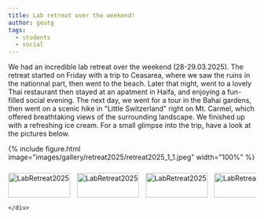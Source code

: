 ```yaml
---
title: Lab retreat over the weekend!
author: geutg
tags: 
  - students
  - social
---
```


We had an incredible lab retreat over the weekend (28-29.03.2025). The retreat started on Friday with a trip to Ceasarea, where we saw the ruins in the nationnal part, then went to the beach. Later that night, went to a lovely Thai restaurant then stayed at an apatment in Haifa, and enjoying a fun-filled social evening. The next day, we went for a tour in the Bahai gardens, then went on a scenic hike in "Little Switzerland" right on Mt. Carmel, which offered breathtaking views of the surrounding landscape. We finished up with a refreshing ice cream. For a small glimpse into the trip, have a look at the pictures below.

{%
  include figure.html
  image="images/gallery/retreat2025/retreat2025_1_1.jpeg"
  width="100%"
%}
<div class="scrollable-gallery">
    <div class="thumbnails">
        
<!-- Repeat this block for each image in the set -->

<a href="https://ecomplab.com/images/gallery/retreat2025/retreat2025_1_1.jpeg" data-lightbox="gallery_LabRetreat2025" data-title="LabRetreat2025 (day 1) - 1">
        <img src="https://ecomplab.com/images/gallery/retreat2025/retreat2025_1_1.jpeg" alt="LabRetreat2025" style="width:100%;max-width:150px">
</a>
<a href="https://ecomplab.com/images/gallery/retreat2025/retreat2025_1_2.jpg" data-lightbox="gallery_LabRetreat2025" data-title="LabRetreat2025 (day 1) - 2">
    <img src="https://ecomplab.com/images/gallery/retreat2025/retreat2025_1_2.jpg" alt="LabRetreat2025" style="width:100%;max-width:150px">
</a>
<a href="https://ecomplab.com/images/gallery/retreat2025/retreat2025_1_3.jpeg" data-lightbox="gallery_LabRetreat2025" data-title="LabRetreat2025 (day 1) - 3">
    <img src="https://ecomplab.com/images/gallery/retreat2025/retreat2025_1_3.jpeg" alt="LabRetreat2025" style="width:100%;max-width:150px">
</a>
<a href="https://ecomplab.com/images/gallery/retreat2025/retreat2025_1_4.jpeg" data-lightbox="gallery_LabRetreat2025" data-title="LabRetreat2025 (day 1) - 4">
    <img src="https://ecomplab.com/images/gallery/retreat2025/retreat2025_1_4.jpeg" alt="LabRetreat2025" style="width:100%;max-width:150px">
</a>
<a href="https://ecomplab.com/images/gallery/retreat2025/retreat2025_1_5.jpeg" data-lightbox="gallery_LabRetreat2025" data-title="LabRetreat2025 (day 1) - 5">
    <img src="https://ecomplab.com/images/gallery/retreat2025/retreat2025_1_5.jpeg" alt="LabRetreat2025" style="width:100%;max-width:150px">
</a>
<a href="https://ecomplab.com/images/gallery/retreat2025/retreat2025_1_6.jpeg" data-lightbox="gallery_LabRetreat2025" data-title="LabRetreat2025 (day 1) - 6">
    <img src="https://ecomplab.com/images/gallery/retreat2025/retreat2025_1_6.jpeg" alt="LabRetreat2025" style="width:100%;max-width:150px">
</a>
<a href="https://ecomplab.com/images/gallery/retreat2025/retreat2025_1_7.jpeg" data-lightbox="gallery_LabRetreat2025" data-title="LabRetreat2025 (day 1) - 7">
    <img src="https://ecomplab.com/images/gallery/retreat2025/retreat2025_1_7.jpeg" alt="LabRetreat2025" style="width:100%;max-width:150px">
</a>
<a href="https://ecomplab.com/images/gallery/retreat2025/retreat2025_1_8.jpeg" data-lightbox="gallery_LabRetreat2025" data-title="LabRetreat2025 (day 1) - 8">
    <img src="https://ecomplab.com/images/gallery/retreat2025/retreat2025_1_8.jpeg" alt="LabRetreat2025" style="width:100%;max-width:150px">
</a>
<a href="https://ecomplab.com/images/gallery/retreat2025/retreat2025_1_9.jpeg" data-lightbox="gallery_LabRetreat2025" data-title="LabRetreat2025 (day 1) - 9">
    <img src="https://ecomplab.com/images/gallery/retreat2025/retreat2025_1_9.jpeg" alt="LabRetreat2025" style="width:100%;max-width:150px">
</a>

<a href="https://ecomplab.com/images/gallery/retreat2025/retreat2025_2_1.jpg" data-lightbox="gallery_LabRetreat2025" data-title="LabRetreat2025 (day 2) - 1">
    <img src="https://ecomplab.com/images/gallery/retreat2025/retreat2025_2_1.jpg" alt="LabRetreat2025" style="width:100%;max-width:150px">
</a>
<a href="https://ecomplab.com/images/gallery/retreat2025/retreat2025_2_2.jpeg" data-lightbox="gallery_LabRetreat2025" data-title="LabRetreat2025 (day 2) - 2">
    <img src="https://ecomplab.com/images/gallery/retreat2025/retreat2025_2_2.jpeg" alt="LabRetreat2025" style="width:100%;max-width:150px">
</a>
<a href="https://ecomplab.com/images/gallery/retreat2025/retreat2025_2_3.jpeg" data-lightbox="gallery_LabRetreat2025" data-title="LabRetreat2025 (day 2) - 3">
    <img src="https://ecomplab.com/images/gallery/retreat2025/retreat2025_2_3.jpeg" alt="LabRetreat2025" style="width:100%;max-width:150px">
</a>
<a href="https://ecomplab.com/images/gallery/retreat2025/retreat2025_2_4.jpeg" data-lightbox="gallery_LabRetreat2025" data-title="LabRetreat2025 (day 2) - 4">
    <img src="https://ecomplab.com/images/gallery/retreat2025/retreat2025_2_4.jpeg" alt="LabRetreat2025" style="width:100%;max-width:150px">
</a>
<a href="https://ecomplab.com/images/gallery/retreat2025/retreat2025_2_5.jpeg" data-lightbox="gallery_LabRetreat2025" data-title="LabRetreat2025 (day 2) - 5">
    <img src="https://ecomplab.com/images/gallery/retreat2025/retreat2025_2_5.jpeg" alt="LabRetreat2025" style="width:100%;max-width:150px">
</a>
<a href="https://ecomplab.com/images/gallery/retreat2025/retreat2025_2_6.jpeg" data-lightbox="gallery_LabRetreat2025" data-title="LabRetreat2025 (day 2) - 6">
    <img src="https://ecomplab.com/images/gallery/retreat2025/retreat2025_2_6.jpeg" alt="LabRetreat2025" style="width:100%;max-width:150px">
</a>
<a href="https://ecomplab.com/images/gallery/retreat2025/retreat2025_2_7.jpeg" data-lightbox="gallery_LabRetreat2025" data-title="LabRetreat2025 (day 2) - 7">
    <img src="https://ecomplab.com/images/gallery/retreat2025/retreat2025_2_7.jpeg" alt="LabRetreat2025" style="width:100%;max-width:150px">
</a>
<a href="https://ecomplab.com/images/gallery/retreat2025/retreat2025_2_8.jpeg" data-lightbox="gallery_LabRetreat2025" data-title="LabRetreat2025 (day 2) - 8">
    <img src="https://ecomplab.com/images/gallery/retreat2025/retreat2025_2_8.jpeg" alt="LabRetreat2025" style="width:100%;max-width:150px">
</a>
<a href="https://ecomplab.com/images/gallery/retreat2025/retreat2025_2_9.jpeg" data-lightbox="gallery_LabRetreat2025" data-title="LabRetreat2025 (day 2) - 9">
    <img src="https://ecomplab.com/images/gallery/retreat2025/retreat2025_2_9.jpeg" alt="LabRetreat2025" style="width:100%;max-width:150px">
</a>
<a href="https://ecomplab.com/images/gallery/retreat2025/retreat2025_2_10.jpeg" data-lightbox="gallery_LabRetreat2025" data-title="LabRetreat2025 (day 2) - 10">
    <img src="https://ecomplab.com/images/gallery/retreat2025/retreat2025_2_10.jpeg" alt="LabRetreat2025" style="width:100%;max-width:150px">
</a>
<a href="https://ecomplab.com/images/gallery/retreat2025/retreat2025_2_11.jpeg" data-lightbox="gallery_LabRetreat2025" data-title="LabRetreat2025 (day 2) - 11">
    <img src="https://ecomplab.com/images/gallery/retreat2025/retreat2025_2_11.jpeg" alt="LabRetreat2025" style="width:100%;max-width:150px">
</a>


<a href="https://ecomplab.com/images/gallery/retreat2025/retreat2025_15.jpeg" data-lightbox="gallery_LabRetreat2025" data-title="LabRetreat2025 - 14">
    <img src="https://ecomplab.com/images/gallery/retreat2025/retreat2025_15.jpeg" alt="LabRetreat2025" style="width:100%;max-width:150px">
</a>
<a href="https://ecomplab.com/images/gallery/retreat2025/retreat2025_16.jpeg" data-lightbox="gallery_LabRetreat2025" data-title="LabRetreat2025 - 15">
    <img src="https://ecomplab.com/images/gallery/retreat2025/retreat2025_16.jpeg" alt="LabRetreat2025" style="width:100%;max-width:150px">
</a>

    </div>
</div>


<!-- Lightbox2 JS and CSS -->
<link href="https://cdnjs.cloudflare.com/ajax/libs/lightbox2/2.11.3/css/lightbox.min.css" rel="stylesheet">
<script src="https://cdnjs.cloudflare.com/ajax/libs/lightbox2/2.11.3/js/lightbox-plus-jquery.min.js"></script>



<!-- Additional CSS for Scrollable Gallery -->
<style>
    .scrollable-gallery {
        overflow-x: auto;
        white-space: nowrap;
        padding: 10px 0;
    }

    .thumbnails a {
        display: inline-block;
        margin-right: 10px;
    }

    .thumbnails img {
        width: 50px;
        height: 50px; /* Adjust the height as needed */
        vertical-align: middle;
    }
</style>
